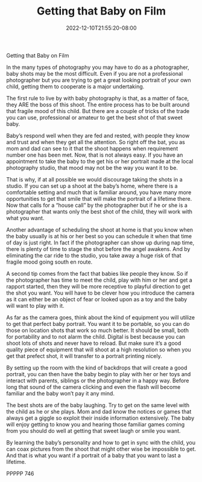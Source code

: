 ﻿---
title: "Getting that Baby on Film"
date: 2022-12-10T21:55:20-08:00
description: "TXT Tips for Web Success"
featured_image: "/images/TXT.jpg"
tags: ["TXT"]
---

Getting that Baby on Film

In the many types of photography you may have to do as a photographer, baby shots may be the most difficult.  Even if you are not a professional photographer but you are trying to get a great looking portrait of your own child, getting them to cooperate is a major undertaking.

The first rule to live by with baby photography is that, as a matter of face, they ARE the boss of this shoot.  The entire process has to be built around that fragile mood of this child.  But there are a couple of tricks of the trade you can use, professional or amateur to get the best shot of that sweet baby.

Baby’s respond well when they are fed and rested, with people they know and trust and when they get all the attention.  So right off the bat, you as mom and dad can see to it that the shoot happens when requirement number one has been met.  Now, that is not always easy.  If you have an appointment to take the baby to the get his or her portrait made at the local photography studio, that mood may not be the way you want it to be.

That is why, if at all possible we would discourage taking the shots in a studio.  If you can set up a shoot at the baby’s home, where there is a comfortable setting and much that is familiar around, you have many more opportunities to get that smile that will make the portrait of a lifetime there.  Now that calls for a “house call” by the photographer but if he or she is a photographer that wants only the best shot of the child, they will work with what you want.

Another advantage of scheduling the shoot at home is that you know when the baby usually is at his or her best so you can schedule it when that time of day is just right.  In fact if the photographer can show up during nap time, there is plenty of time to stage the shot before the angel awakens.  And by eliminating the car ride to the studio, you take away a huge risk of that fragile mood going south en route.

A second tip comes from the fact that babies like people they know.  So if the photographer has time to meet the child, play with him or her and get a rapport started, then they will be more receptive to playful direction to get the shot you want.  You will have to be clever how you introduce the camera as it can either be an object of fear or looked upon as a toy and the baby will want to play with it.

As far as the camera goes, think about the kind of equipment you will utilize to get that perfect baby portrait.  You want it to be portable, so you can do those on location shots that work so much better.  It should be small, both for portability and to not alarm the child.  Digital is best because you can shoot lots of shots and never have to reload.  But make sure it’s a good quality piece of equipment that will shoot at a high resolution so when you get that prefect shot, it will transfer to a portrait printing nicely.

By setting up the room with the kind of backdrops that will create a good portrait, you can then have the baby begin to play with her or her toys and interact with parents, siblings or the photographer in a happy way.  Before long that sound of the camera clicking and even the flash will become familiar and the baby won’t pay it any mind.  

The best shots are of the baby laughing.  Try to get on the same level with the child as he or she plays.  Mom and dad know the notices or games that always get a giggle so exploit their inside information extensively.  The baby will enjoy getting to know you and hearing those familiar games coming from you should do well at getting that sweet laugh or smile you want.

By learning the baby’s personality and how to get in sync with the child, you can coax pictures from the shoot that might other wise be impossible to get.  And that is what you want if a portrait of a baby that you want to last a lifetime.

PPPPP 746

